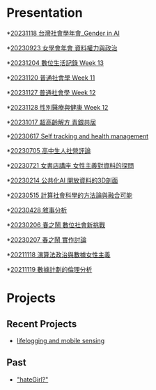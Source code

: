 # Presentation
*[20231118 台灣社會學年會_Gender in AI]()

*[20230923 女學會年會 資料權力與政治]()

*[20231204 數位生活記錄 Week 13](https://docs.google.com/presentation/d/e/2PACX-1vQ_SW5-qPsH13zril2AcpFrOsjziLUptu61CcykPqKZxDNhiEwadVtsoebYGWinn6543I9gPvVoj461/pub?start=false&loop=false&delayms=3000)

*[20231120 普通社會學 Week 11]()

*[20231127 普通社會學 Week 12]()

*[20231128 性別醫療與健康 Week 12]()

*[20231017 超高齡解方 青銀共居]()

*[20230617 Self tracking and health management]()

*[20230705 高中生人社營評論]()

*[20230721 女書店講座 女性主義對資料的探問]()

*[20230214 公共化AI 開放資料的3D剖面]()

*[20230515 計算社會科學的方法論與融合可能]()

*[20230428 敘事分析]()

*[20230206 春之鬧 數位社會新挑戰]()

*[20230207 春之鬧 實作討論]()


*[20211118 演算法政治與數據女性主義]()

*[20211119 數據計劃的倫理分析]()


# Projects

## Recent Projects
* [lifelogging and mobile sensing]()

## Past
* ["hateGirl?"]()

